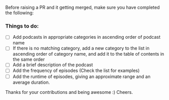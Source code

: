 Before raising a PR and it getting merged, make sure you have completed the following:

### Things to do:

- [ ] Add podcasts in appropriate categories in ascending order of podcast name
- [ ] If there is no matching category, add a new category to the list in ascending order of category name, and add it to the table of contents in the same order
- [ ] Add a brief description of the podcast
- [ ] Add the frequency of episodes (Check the list for examples)
- [ ] Add the runtime of episodes, giving an approximate range and an average duration.

Thanks for your contributions and being awesome :) Cheers.
